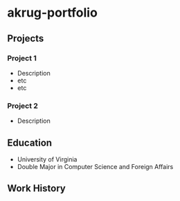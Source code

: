 # akrug-portfolio

## Projects
### Project 1 
- Description
- etc
- etc

### Project 2
- Description


## Education
- University of Virginia
- Double Major in Computer Science and Foreign Affairs


## Work History
